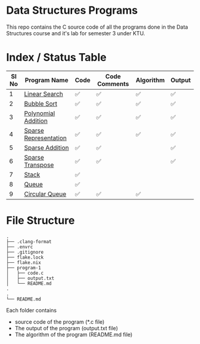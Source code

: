 # Data Structures Programs

This repo contains the C source code of all the programs done in the Data Structures course and it's lab for semester 3 under KTU.

# Index / Status Table

| Sl No | Program Name          | Code | Code Comments | Algorithm | Output |
| ----- | --------------------- | ---- | ------------- | --------- | ------ |
| 1     | [Linear Search](./program-1/)         | ✅   | ✅            | ✅        | ✅     |
| 2     | [Bubble Sort](./program-2/)           | ✅   | ✅            | ✅        | ✅     |
| 3     | [Polynomial Addition](./program-3/)   | ✅   | ✅            | ✅        | ✅     |
| 4     | [Sparse Representation](./program-4/) | ✅   | ✅            | ✅        | ✅     |
| 5     | [Sparse Addition](./program-5/)       | ✅   | ✅            |           | ✅     |
| 6     | [Sparse Transpose](./program-6/)      | ✅   | ✅            |           | ✅     |
| 7     | [Stack](./program-7/)                 | ✅   |               |           |        |
| 8     | [Queue](./program-8/)                 | ✅   |               |           |        |
| 9     | [Circular Queue](./program-9/)        | ✅   | ✅            | ✅        |        |

# File Structure

```
.
├── .clang-format
├── .envrc
├── .gitignore
├── flake.lock
├── flake.nix
├── program-1
│   ├── code.c
│   ├── output.txt
│   └── README.md
.
.
└── README.md
```

Each folder contains

- source code of the program (\*.c file)
- The output of the program (output.txt file)
- The algorithm of the program (README.md file)

